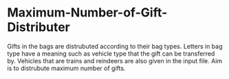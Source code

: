 # Maximum-Number-of-Gift-Distributer
Gifts in the bags are distrubuted according to their bag types. Letters in bag type have a meaning such as vehicle type that the gift can be transferred by. Vehicles that are trains and reindeers are also given in the input file. Aim is to distrubute maximum number of gifts.
